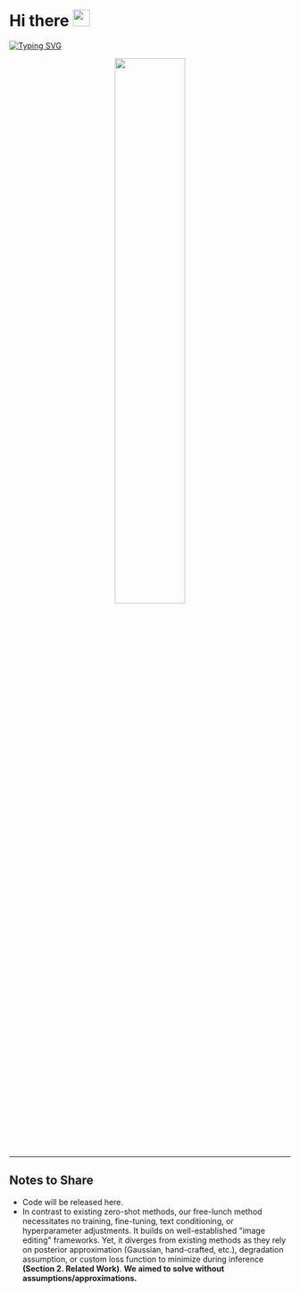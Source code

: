 #  Hi there <img src="https://raw.githubusercontent.com/MartinHeinz/MartinHeinz/master/wave.gif" width="30px">

[![Typing SVG](https://readme-typing-svg.herokuapp.com?font=Fira+Code&pause=1000&width=1000&lines=Computational+Photography%2C+Computational+Imaging%2C+Computer+Vision)](https://git.io/typing-svg)

<div align="center">
<img src="https://github.com/user-attachments/assets/020d1969-9f42-48bd-b40d-784fa92d5a1a" align="center" style="width: 50%" />
</div>  

---
## Notes to Share
- Code will be released here.
- In contrast to existing zero-shot methods, our free-lunch method necessitates no training, fine-tuning, text conditioning, or hyperparameter adjustments. It builds on well-established "image editing" frameworks. Yet, it diverges from existing methods as they rely on posterior approximation (Gaussian, hand-crafted, etc.), degradation assumption, or custom loss function to minimize during inference **(Section 2. Related Work)**. **We aimed to solve without assumptions/approximations.**
